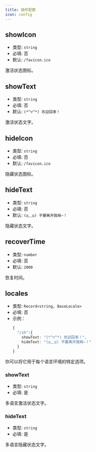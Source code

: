 ```yaml
---
title: 插件配置
icon: config
---
```


## showIcon

- 类型: `string`
- 必填: 否
- 默认: `/favicon.ico`

激活状态图标。

## showText

- 类型: `string`
- 必填: 否
- 默认: `(*^▽^*) 欢迎回来！`

激活状态文字。

## hideIcon

- 类型: `string`
- 必填: 否
- 默认: `/favicon.ico`

隐藏状态图标。

## hideText

- 类型: `string`
- 必填: 否
- 默认: `(ಥ﹏ಥ) 不要离开我嘛~！`

隐藏状态文字。

## recoverTime

- 类型: `number`
- 必填: 否
- 默认: `2000`

恢复时间。

## locales

- 类型: `Record<string, BaseLocale>`
- 必填: 否
- 示例：
  ```ts
  {
    "/zh":{
      showText: "(*^▽^*) 欢迎回来！",
      hideText: "(ಥ﹏ಥ) 不要离开我嘛~！"
    }
  }
  ```

你可以将它用于每个语言环境的特定选项。

### showText

- 类型: `string`
- 必填: 是

多语言激活状态文字。

### hideText

- 类型: `string`
- 必填: 是

多语言隐藏状态文字。
